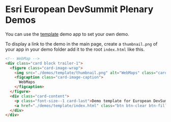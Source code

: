 # Esri European DevSummit Plenary Demos

You can use the [template](./demos/template) demo app to set your own demo.

To display a link to the demo in the main page, create a `thumbnail.png` of your app in your demo folder add it to the root `index.html` like this.

```html
<!-- WebMap -->
<div class="card block trailer-1">
  <figure class="card-image-wrap">
    <img src="./demos/template/thumbnail.png" alt="WebMaps" class="card-image">
    <figcaption class="card-image-caption">
      WebMaps
    </figcaption>
  </figure>
  <div class="card-content">
    <p class="font-size--1 card-last">Demo template for European DevSummit Plenary.</p>
    <a href="./demos/template/index.html" class="btn btn-clear btn-fill leader-1" target="_blank">View Demo</a>
  </div>
</div>
```